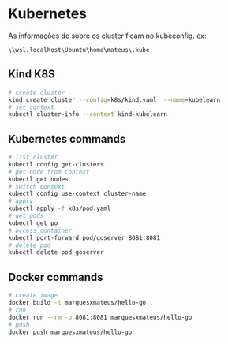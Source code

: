 # Kubernetes 

As informações de sobre os cluster ficam no kubeconfig. ex: 
```
\\wsl.localhost\Ubuntu\home\mateus\.kube
```

## Kind K8S
```bash
# create cluster 
kind create cluster --config=k8s/kind.yaml  --name=kubelearn   
# set context
kubectl cluster-info --context kind-kubelearn
```
## Kubernetes commands
```bash
# list cluster 
kubectl config get-clusters
# get node from context
kubectl get nodes 
# switch context
kubectl config use-context cluster-name
# apply 
kubectl apply -f k8s/pod.yaml 
# get pods 
kubectl get po   
# access container 
kubectl port-forward pod/goserver 8081:8081
# delete pod 
kubectl delete pod goserver
```

## Docker commands 
```bash
# create image
docker build -t marquesxmateus/hello-go .
# run 
docker run --rm -p 8081:8081 marquesxmateus/hello-go
# push 
docker push marquesxmateus/hello-go
```